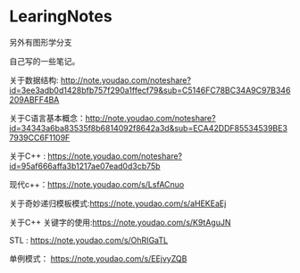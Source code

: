 # LearingNotes

另外有图形学分支

自己写的一些笔记。

关于数据结构: http://note.youdao.com/noteshare?id=3ee3adb0d1428bfb757f290a1ffecf79&sub=C5146FC78BC34A9C97B346209ABFF4BA

关于C语言基本概念：http://note.youdao.com/noteshare?id=34343a6ba83535f8b6814092f8642a3d&sub=ECA42DDF85534539BE37939CC6F1109F

关于C++ : https://note.youdao.com/noteshare?id=95af666affa3b1217ae07ead0d3cb75b

现代c++：https://note.youdao.com/s/LsfACnuo

关于奇妙递归模板模式:https://note.youdao.com/s/aHEKEaEj

关于C++ 关键字的使用:https://note.youdao.com/s/K9tAguJN

STL : https://note.youdao.com/s/OhRIGaTL

单例模式： https://note.youdao.com/s/EEjvyZQB
